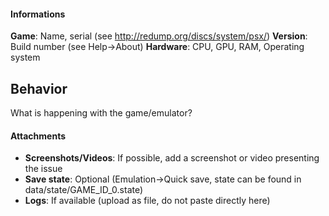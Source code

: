 #### Informations

**Game**: Name, serial (see http://redump.org/discs/system/psx/)
**Version**: Build number (see Help->About)
**Hardware**: CPU, GPU, RAM, Operating system


## Behavior 
What is happening with the game/emulator? 


#### Attachments
  * **Screenshots/Videos**: If possible, add a screenshot or video presenting the issue
  * **Save state**: Optional (Emulation->Quick save, state can be found in data/state/GAME_ID_0.state)
  * **Logs**: If available (upload as file, do not paste directly here)